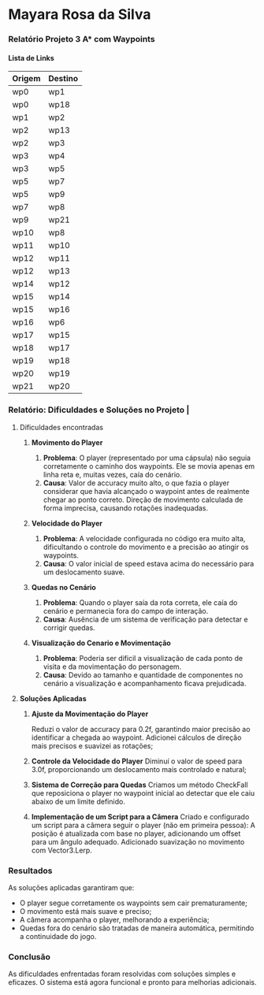 # Mayara Rosa da Silva

### Relatório Projeto 3 A\* com Waypoints

#### Lista de Links

| Origem | Destino |
| ------ | ------- |
| wp0    | wp1     |
| wp0    | wp18    |
| wp1    | wp2     |
| wp2    | wp13    |
| wp2    | wp3     |
| wp3    | wp4     |
| wp3    | wp5     |
| wp5    | wp7     |
| wp5    | wp9     |
| wp7    | wp8     |
| wp9    | wp21    |
| wp10   | wp8     |
| wp11   | wp10    |
| wp12   | wp11    |
| wp12   | wp13    |
| wp14   | wp12    |
| wp15   | wp14    |
| wp15   | wp16    |
| wp16   | wp6     |
| wp17   | wp15    |
| wp18   | wp17    |
| wp19   | wp18    |
| wp20   | wp19    |
| wp21   | wp20    |

### Relatório: Dificuldades e Soluções no Projeto |

1. Dificuldades encontradas
   1. **Movimento do Player**
      1. **Problema**:
         O player (representado por uma cápsula) não seguia corretamente o caminho dos waypoints. Ele se movia apenas em linha reta e, muitas vezes, caía do cenário.
      2. **Causa**:
         Valor de accuracy muito alto, o que fazia o player considerar que havia alcançado o waypoint antes de realmente chegar ao ponto correto.
         Direção de movimento calculada de forma imprecisa, causando rotações inadequadas.
   
   2. **Velocidade do Player**
      1. **Problema**:
         A velocidade configurada no código era muito alta, dificultando o controle do movimento e a precisão ao atingir os waypoints.
      2.  **Causa**:
         O valor inicial de speed estava acima do necessário para um deslocamento suave.

   3. **Quedas no Cenário**
      1. **Problema**:
         Quando o player saía da rota correta, ele caía do cenário e permanecia fora do campo de interação.
      2. **Causa**:
         Ausência de um sistema de verificação para detectar e corrigir quedas.
   4. **Visualização do Cenario e Movimentação**
         1. **Problema**:
            Poderia ser dificil a visualização de cada ponto de visita e da movimentação do personagem.
         2. **Causa**:
            Devido ao tamanho e quantidade de componentes no cenário a visualização e acompanhamento ficava prejudicada.

2. **Soluções Aplicadas**
      1. **Ajuste da Movimentação do Player**

         Reduzi o valor de accuracy para 0.2f, garantindo maior precisão ao identificar a chegada ao waypoint.
         Adicionei cálculos de direção mais precisos e suavizei as rotações;
      2. **Controle da Velocidade do Player**
         Diminuí o valor de speed para 3.0f, proporcionando um deslocamento mais controlado e natural;
      3. **Sistema de Correção para Quedas**
         Criamos um método CheckFall que reposiciona o player no waypoint inicial ao detectar que ele caiu abaixo de um limite definido.
      4. **Implementação de um Script para a Câmera**
         Criado e configurado um script para a câmera seguir o player (não em primeira pessoa):
         A posição é atualizada com base no player, adicionando um offset para um ângulo adequado.
         Adicionado suavização no movimento com Vector3.Lerp.

### Resultados
As soluções aplicadas garantiram que:

- O player segue corretamente os waypoints sem cair prematuramente;
- O movimento está mais suave e preciso;
- A câmera acompanha o player, melhorando a experiência;
- Quedas fora do cenário são tratadas de maneira automática, permitindo a continuidade do jogo.

### Conclusão
As dificuldades enfrentadas foram resolvidas com soluções simples e eficazes. O sistema está agora funcional e pronto para melhorias adicionais.